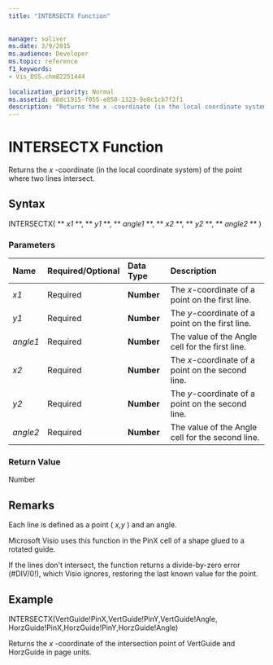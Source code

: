 ```yaml
---
title: "INTERSECTX Function"
 
 
manager: soliver
ms.date: 3/9/2015
ms.audience: Developer
ms.topic: reference
f1_keywords:
- Vis_DSS.chm82251444
 
localization_priority: Normal
ms.assetid: d8dc1915-f055-e858-1323-9e8c1cb7f2f1
description: "Returns the x -coordinate (in the local coordinate system) of the point where two lines intersect."
---
```


# INTERSECTX Function

Returns the  *x*  -coordinate (in the local coordinate system) of the point where two lines intersect. 
  
## Syntax

INTERSECTX( ** *x1* **, ** *y1* **, ** *angle1* **, ** *x2* **, ** *y2* **, ** *angle2* ** ) 
  
### Parameters

|**Name**|**Required/Optional**|**Data Type**|**Description**|
|:-----|:-----|:-----|:-----|
| _x1_ <br/> |Required  <br/> |**Number** <br/> |The  _x_-coordinate of a point on the first line.  <br/> |
| _y1_ <br/> |Required  <br/> |**Number** <br/> |The  _y_-coordinate of a point on the first line.  <br/> |
| _angle1_ <br/> |Required  <br/> |**Number** <br/> | The value of the Angle cell for the first line.  <br/> |
| _x2_ <br/> |Required  <br/> |**Number** <br/> |The  _x_-coordinate of a point on the second line.  <br/> |
| _y2_ <br/> |Required  <br/> |**Number** <br/> |The  _y_-coordinate of a point on the second line.  <br/> |
| _angle2_ <br/> |Required  <br/> |**Number** <br/> |The value of the Angle cell for the second line.  <br/> |
   
### Return Value

Number
  
## Remarks

Each line is defined as a point (  *x,y*  ) and an angle. 
  
Microsoft Visio uses this function in the PinX cell of a shape glued to a rotated guide. 
  
If the lines don't intersect, the function returns a divide-by-zero error (#DIV/0!), which Visio ignores, restoring the last known value for the point. 
  
## Example

INTERSECTX(VertGuide!PinX,VertGuide!PinY,VertGuide!Angle, HorzGuide!PinX,HorzGuide!PinY,HorzGuide!Angle) 
  
Returns the  *x*  -coordinate of the intersection point of VertGuide and HorzGuide in page units. 
  

